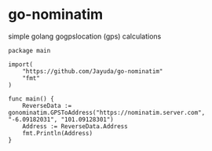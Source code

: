 # go-nominatim

simple golang gogpslocation (gps) calculations

```
package main

import(
    "https://github.com/Jayuda/go-nominatim"
    "fmt"
)

func main() {
    ReverseData := gonominatim.GPSToAddress("https://nominatim.server.com", "-6.09182031", "101.09128301")
    Address := ReverseData.Address
    fmt.Println(Address)
}
```